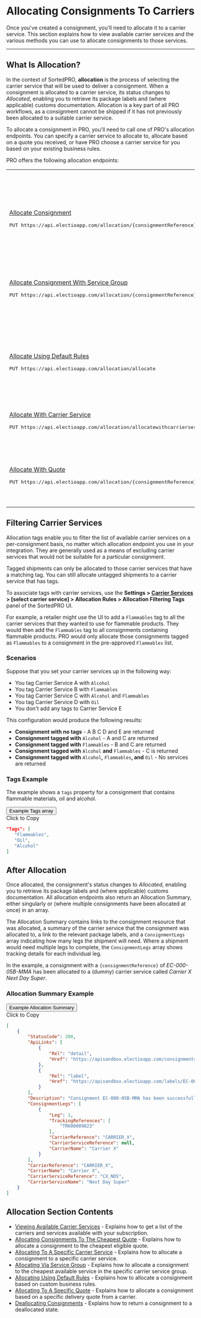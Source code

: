 # Allocating Consignments To Carriers

Once you've created a consignment, you'll need to allocate it to a carrier service. This section explains how to view available carrier services and the various methods you can use to allocate consignments to those services.

---

## What Is Allocation?

In the context of SortedPRO, **allocation** is the process of selecting the carrier service that will be used to deliver a consignment. When a consignment is allocated to a carrier service, its status changes to _Allocated_, enabling you to retrieve its package labels and (where applicable) customs documentation. Allocation is a key part of all PRO workflows, as a consignment cannot be shipped if it has not previously been allocated to a suitable carrier service.

To allocate a consignment in PRO, you'll need to call one of PRO's allocation endpoints. You can specify a carrier service to allocate to, allocate based on a quote you received, or have PRO choose a carrier service for you based on your existing business rules.

PRO offers the following allocation endpoints:

<table class="endpointTable">
    <tr>
        <th width="55%">Endpoint</th>
        <th width="33%">Description</th>
        <th width="12%">API Reference</th>
    </tr>
    <tr>
        <td width="55%">
            <p><a href="/api/help/allocating_to_the_cheapest_quote.html">Allocate Consignment</a></p> 
            <p><pre>PUT https://api.electioapp.com/allocation/{consignmentReference}/allocatewithcheapestquote</pre></p>
        </td>
        <td width="33%">Allocates a single consignment to the cheapest available carrier service</td>
        <td width="12%"><a href="https://docs.electioapp.com/#/api/AllocateConsignment">Link</a></td>                
    </tr>
    <tr>
        <td>
            <p><a href="/api/help/allocating_via_service_group.html">Allocate Consignment With Service Group</a></p>
            <p><pre>PUT https://api.electioapp.com/allocation/{consignmentReference}/allocatewithservicegroup/{mpdCarrierServiceGroupReference}</pre></p>
        </td>
        <td>Allocates a consignment to the cheapest available carrier service in a particular carrier service group</td>
        <td><a href="https://docs.electioapp.com/#/api/AllocateConsignmentWithServiceGroup">Link</a></td>               
    </tr>
    <tr>
        <td>
            <p><a href="/api/help/allocating_using_default_rules.html">Allocate Using Default Rules</a></p>
            <p><pre>PUT https://api.electioapp.com/allocation/allocate</pre></p>
        </td>
        <td>Allocates one or more consignments based on your organisation's custom allocation rules</td>
        <td><a href="https://docs.electioapp.com/#/api/AllocateUsingDefaultRules">Link</a></td>                
    </tr>
    <tr>
        <td>
            <p><a href="/api/help/allocating_to_a_specific_carrier_service.html">Allocate With Carrier Service</a></p>
            <p><pre>PUT https://api.electioapp.com/allocation/allocatewithcarrierservice</pre></p>
        </td>
        <td>Allocates one or more consignments to a specific carrier service</td>
        <td><a href="https://docs.electioapp.com/#/api/AllocateWithCarrierService">Link</a></td>            
    </tr>
    <tr>
        <td>
            <p><a href="/api/help/allocating_to_a_specific_quote.html">Allocate With Quote</a></p>
            <p><pre>PUT https://api.electioapp.com/allocation/{consignmentReference}/Route parameter: {consignmentReference}allocatewithquote/{quoteReference}</pre></p>
        </td>
        <td>Allocates an individual consignment based on a specific delivery quote from a carrier</td>
        <td><a href="https://docs.electioapp.com/#/api/AllocateConsignmentWithServiceGroup">Link</a></td>                
    </tr>            
</table>

## Filtering Carrier Services

Allocation tags enable you to filter the list of available carrier services on a per-consignment basis, no matter which allocation endpoint you use in your integration. They are generally used as a means of excluding carrier services that would not be suitable for a particular consignment. 

Tagged shipments can only be allocated to those carrier services that have a matching tag. You can still allocate untagged shipments to a carrier service that has tags.

To associate tags with carrier services, use the **Settings > [Carrier Services](https://www.electioapp.com/Configuration/carrierservices/) > [select carrier service] > Allocation Rules > Allocation Filtering Tags** panel of the SortedPRO UI.

For example, a retailer might use the UI to add a `Flammables` tag to all the carrier services that they wanted to use for flammable products. They would then add the `Flammables` tag to all consignments containing flammable products. PRO would only allocate those consignments tagged as `Flammables` to a consignment in the pre-approved `Flammables` list.

### Scenarios

Suppose that you set your carrier services up in the following way:

* You tag Carrier Service A with `Alcohol`
* You tag Carrier Service B with `Flammables`
* You tag Carrier Service C with `Alcohol` and `Flammables`
* You tag Carrier Service D with `Oil`
* You don't add any tags to Carrier Service E

This configuration would produce the following results:

* **Consignment with no tags** - A B C D and E are returned
* **Consignment tagged with** `Alcohol` - A and C are returned
* **Consignment tagged with** `Flammables` - B and C are returned
* **Consignment tagged with** `Alcohol` **and** `Flammables` - C is returned
* **Consignment tagged with** `Alcohol`**,** `Flammables`**, and** `Oil` - No services are returned

### Tags Example

The example shows a `tags` property for a consignment that contains flammable materials, oil and alcohol.

<div class="tab">
    <button class="staticTabButton">Example Tags array</button>
    <div class="copybutton" onclick="CopyToClipboard('tagsExample')">Click to Copy</div>
</div>

<div id="tagsExample" class="staticTabContent" onclick="CopyToClipboard('tagsExample')">

```json
"Tags": [
   "Flammables",
   "Oil",
   "Alcohol"
]
```

</div>

## After Allocation

Once allocated, the consignment's status changes to _Allocated_, enabling you to retrieve its package labels and (where applicable) customs documentation. All allocation endpoints also return an Allocation Summary, either singularly or (where multiple consignments have been allocated at once) in an array. 

The Allocation Summary contains links to the consignment resource that was allocated, a summary of the carrier service that the consignment was allocated to, a link to the relevant package labels, and a `ConsignmentLegs` array indicating how many legs the shipment will need. Where a shipment would need multiple legs to complete, the `ConsignmentLegs` array shows tracking details for each individual leg.

In the example, a consignment with a `{consignmentReference}` of _EC-000-05B-MMA_ has been allocated to a (dummy) carrier service called _Carrier X Next Day Super_.

### Allocation Summary Example

<div class="tab">
    <button class="staticTabButton">Example Allocation Summary</button>
    <div class="copybutton" onclick="CopyToClipboard('allocationSummary')">Click to Copy</div>
</div>

<div id="allocationSummary" class="staticTabContent" onclick="CopyToClipboard('allocationSummary')">

```json
[
    {
        "StatusCode": 200,
        "ApiLinks": [
            {
                "Rel": "detail",
                "Href": "https://apisandbox.electioapp.com/consignments/EC-000-05B-MMA"
            },
            {
                "Rel": "label",
                "Href": "https://apisandbox.electioapp.com/labels/EC-000-05B-MMA"
            }
        ],
        "Description": "Consignment EC-000-05B-MMA has been successfully allocated with Carrier X Next Day Super for shipping on 14/06/2019 17:00:00 +00:00",
        "ConsignmentLegs": [
            {
                "Leg": 1,
                "TrackingReferences": [
                    "TRK00009823"
                ],
                "CarrierReference": "CARRIER_X",
                "CarrierServiceReference": null,
                "CarrierName": "Carrier X"
            }
        ],
        "CarrierReference": "CARRIER_X",
        "CarrierName": "Carrier X",
        "CarrierServiceReference": "CX_NDS",
        "CarrierServiceName": "Next Day Super"
    }
]
```
</div>

## Allocation Section Contents

* [Viewing Available Carrier Services](/api/help/viewing_available_carrier_services.html) - Explains how to get a list of the carriers and services available with your subscription.
* [Allocating Consignments To The Cheapest Quote](/api/help/allocating_to_the_cheapest_quote.html) - Explains how to allocate a consignment to the cheapest eligible quote.
* [Allocating To A Specific Carrier Service](/api/help/allocating_to_a_specific_carrier_service.html) - Explains how to allocate a consignment to a specific carrier service.
* [Allocating Via Service Group](/api/help/allocating_via_service_group.html) - Explains how to allocate a consignment to the cheapest available service in the specific carrier service group.
* [Allocating Using Default Rules](/api/help/allocating_using_default_rules.html) - Explains how to allocate a consignment based on custom business rules.
* [Allocating To A Specific Quote](/api/help/allocating_to_a_specific_quote.html) - Explains how to allocate a consignment based on a specific delivery quote from a carrier.
* [Deallocating Consignments](/api/help/deallocating_consignments.html) - Explains how to return a consignment to a deallocated state.

<script src="../../scripts/requesttabs.js"></script>
<script src="../../scripts/responsetabs.js"></script>
<script src="../../scripts/copy.js"></script>
